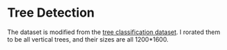 # Tree Detection

The dataset is modified from the [tree classification dataset](https://ytt917251944.github.io/dataset_jekyll/). I rorated them to be all vertical trees, and their sizes are all 1200*1600.

